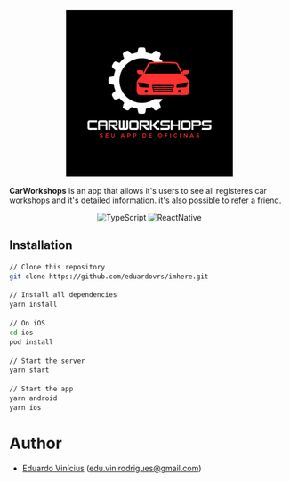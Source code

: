 <p align="center">
  <a rel="noopener" target="_blank"><img width="300" src="./src/assets/CarWorkshops.png" alt="CarWorkshops"></a>
</p>

**CarWorkshops** is an app that allows it's users to see all registeres car workshops and it's detailed information. it's also possible to refer a friend.

<div align="center">

![TypeScript](https://img.shields.io/badge/typescript%20-%23007ACC.svg?&style=for-the-badge&logo=typescript&logoColor=white)
![ReactNative](https://img.shields.io/badge/react_native-%2320232a.svg?style=for-the-badge&logo=react&logoColor=%2361DAFB)

</div>

## Installation

```sh
// Clone this repository
git clone https://github.com/eduardovrs/imhere.git

// Install all dependencies
yarn install

// On iOS
cd ios
pod install

// Start the server
yarn start

// Start the app
yarn android
yarn ios
```

# Author

- [Eduardo Vinícius](https://github.com/eduardovrs) (edu.vinirodrigues@gmail.com)
